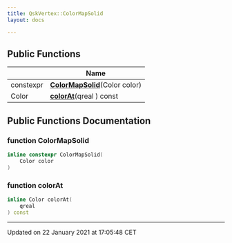 ```yaml
---
title: QskVertex::ColorMapSolid
layout: docs

---
```





## Public Functions

|                | Name           |
| -------------- | -------------- |
| constexpr | **[ColorMapSolid](/docs/classes/class_qsk_vertex_1_1_color_map_solid/#function-colormapsolid)**(Color color) |
| Color | **[colorAt](/docs/classes/class_qsk_vertex_1_1_color_map_solid/#function-colorat)**(qreal ) const |

## Public Functions Documentation

### function ColorMapSolid

```cpp
inline constexpr ColorMapSolid(
    Color color
)
```


### function colorAt

```cpp
inline Color colorAt(
    qreal 
) const
```


-------------------------------

Updated on 22 January 2021 at 17:05:48 CET